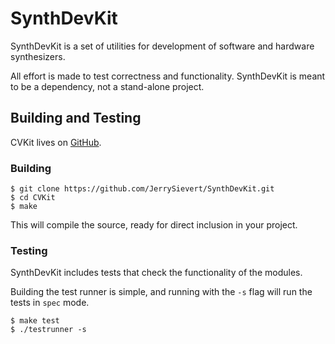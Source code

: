 # SynthDevKit

SynthDevKit is a set of utilities for development of software and hardware synthesizers.

All effort is made to test correctness and functionality.  SynthDevKit is meant
to be a dependency, not a stand-alone project.

## Building and Testing

CVKit lives on [GitHub](https://github.com/JerrySievert/SynthDevKit).

### Building

```
$ git clone https://github.com/JerrySievert/SynthDevKit.git
$ cd CVKit
$ make
```

This will compile the source, ready for direct inclusion in your project.

### Testing

SynthDevKit includes tests that check the functionality of the modules.

Building the test runner is simple, and running with the `-s` flag will run the
tests in `spec` mode.

```
$ make test
$ ./testrunner -s
```
